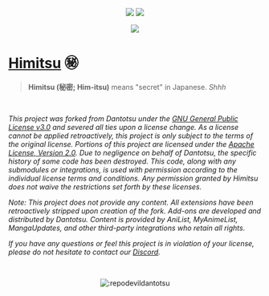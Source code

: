 <p align="center">
<img src="https://img.shields.io/badge/platforms-android-blueviolet?style=for-the-badge"/>
<a href="https://github.com/RepoDevil/TsubakiBuilder/releases"><img src="https://img.shields.io/github/actions/workflow/status/RepoDevil/TsubakiBuilder/tsubaki.yml?color=%233DDC84&logo=android&logoColor=%23fff&style=for-the-badge"></a>
</p>
<p align="center">
<a href="https://discord.gg/vnrhgrt"><img src="https://invidget.switchblade.xyz/vnrhgrt"></a>
</p>

# **[Himitsu](https://gitlab.com/RepoDevil/himitsu)** ㊙️

> **Himitsu (秘密; Him-itsu)** means "secret" in Japanese. *Shhh*

<br />
<i>
<p>
This project was forked from Dantotsu under the <a href="LICENSE.md">GNU General Public License v3.0</a> and severed all ties upon a license change. As a license cannot be applied retroactively, this project is only subject to the terms of the original license. Portions of this project are licensed under the <a href="LICENSE.md#L680">Apache License, Version 2.0</a>. Due to negligence on behalf of Dantotsu, the specific history of some code has been destroyed. This code, along with any submodules or integrations, is used with permission according to the individual license terms and conditions. Any permission granted by Himitsu does not waive the restrictions set forth by these licenses.
</p>
<p>
Note: This project does not provide any content. All extensions have been retroactively stripped upon creation of the fork. Add-ons are developed and distributed by Dantotsu. Content is provided by AniList, MyAnimeList, MangaUpdates, and other third-party integrations who retain all rights.
</p>
<p>
If you have any questions or feel this project is in violation of your license, please do not hesitate to contact our <a href="https://discord.gg/vnrhgrt">Discord</a>.
</p>
</i>
<br />

<p align="center">
<img src="https://count.getloli.com/get/@:repodevildantotsu" alt=":repodevildantotsu" />
</p>